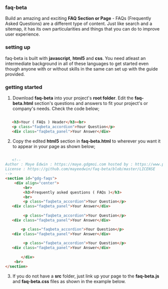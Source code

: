 ### faq-beta
Build an amazing and exciting **FAQ Section or Page** - FAQs (Frequently Asked Questions) are a different type of content. Just like search and a sitemap, it has its own particularities and things that you can do to improve user experience.
### setting up
faq-beta is built with **javascript**, **html5** and **css**. You need atleast an intermediate background in all of these languages to get started even though anyone with or without skills in the same can set up with the guide provided.
### getting started
1. Download **faq-beta** into your project's **root folder**. Edit the **faq-beta.html** section's questions and answers to fit your project's or company's needs. Check the code below;
```html

   <h3>Your ( FAQs ) Header</h3><br>
   <p class="faqbeta_accordion">Your Question</p>
   <div class="faqbeta_panel">Your Answer</div>

```
2. Copy the edited **html5** section in **faq-beta.html** to wherever you want it to appear in your page as shown below;
```html

   <!--
Author : Maye Edwin : https://maye.gdgmoi.com hosted by : https://www.pwafire.org
License : https://github.com/mayeedwin/faq-beta/blob/master/LICENSE
-->
<section id="gdg-faqs">
    <div align="center">
        <br>
        <h3>Frequently asked questions ( FAQs )</h3>
        <br>
        <p class="faqbeta_accordion">Your Question</p>
   <div class="faqbeta_panel">Your Answer</div>
   
        <p class="faqbeta_accordion">Your Question</p>
   <div class="faqbeta_panel">Your Answer</div>

       <p class="faqbeta_accordion">Your Question</p>
   <div class="faqbeta_panel">Your Answer</div>
   
        <p class="faqbeta_accordion">Your Question</p>
   <div class="faqbeta_panel">Your Answer</div>
   
       </div>
    <br>
</section>

```
3. If you do not have a **src** folder, just link up your page to the **faq-beta.js** and **faq-beta.css** files as shown in the example below.
